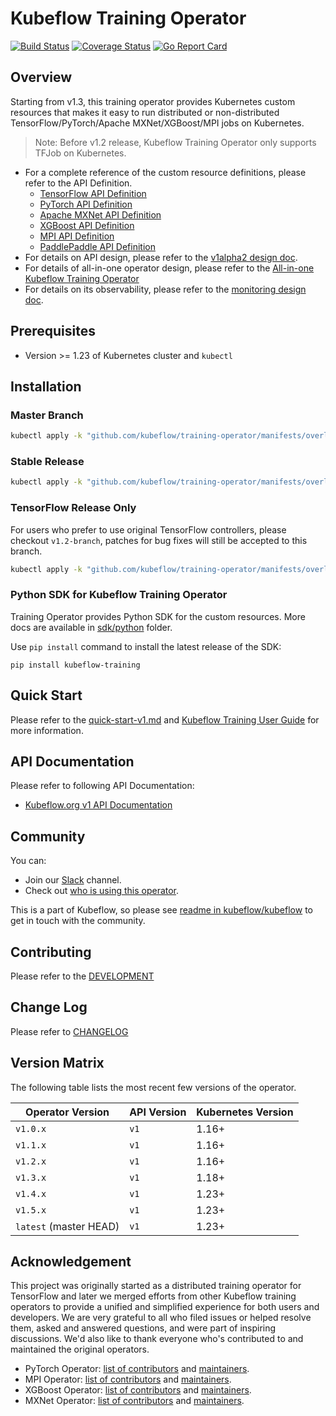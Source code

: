 # Kubeflow Training Operator

[![Build Status](https://github.com/kubeflow/training-operator/actions/workflows/test-go.yaml/badge.svg?branch=master)](https://github.com/kubeflow/training-operator/actions/workflows/test-go.yaml?branch=master)
[![Coverage Status](https://coveralls.io/repos/github/kubeflow/training-operator/badge.svg?branch=master)](https://coveralls.io/github/kubeflow/training-operator?branch=master)
[![Go Report Card](https://goreportcard.com/badge/github.com/kubeflow/training-operator)](https://goreportcard.com/report/github.com/kubeflow/training-operator)

## Overview

Starting from v1.3, this training operator provides Kubernetes custom resources that makes it easy to
run distributed or non-distributed TensorFlow/PyTorch/Apache MXNet/XGBoost/MPI jobs on Kubernetes.

> Note: Before v1.2 release, Kubeflow Training Operator only supports TFJob on Kubernetes.

- For a complete reference of the custom resource definitions, please refer to the API Definition.
  - [TensorFlow API Definition](pkg/apis/kubeflow.org/v1/tensorflow_types.go)
  - [PyTorch API Definition](pkg/apis/kubeflow.org/v1/pytorch_types.go)
  - [Apache MXNet API Definition](pkg/apis/kubeflow.org/v1/mxnet_types.go)
  - [XGBoost API Definition](pkg/apis/kubeflow.org/v1/xgboost_types.go)
  - [MPI API Definition](pkg/apis/kubeflow.org/v1/mpi_types.go)
  - [PaddlePaddle API Definition](pkg/apis/kubeflow.org/v1/paddlepaddle_types.go)
- For details on API design, please refer to the [v1alpha2 design doc](https://github.com/kubeflow/community/blob/master/proposals/tf-operator-design-v1alpha2.md).
- For details of all-in-one operator design, please refer to the [All-in-one Kubeflow Training Operator](https://docs.google.com/document/d/1x1JPDQfDMIbnoQRftDH1IzGU0qvHGSU4W6Jl4rJLPhI/edit#heading=h.e33ufidnl8z6)
- For details on its observability, please refer to the [monitoring design doc](docs/monitoring/README.md).

## Prerequisites

- Version >= 1.23 of Kubernetes cluster and `kubectl`

## Installation

### Master Branch

```bash
kubectl apply -k "github.com/kubeflow/training-operator/manifests/overlays/standalone"
```

### Stable Release

```bash
kubectl apply -k "github.com/kubeflow/training-operator/manifests/overlays/standalone?ref=v1.5.0"
```

### TensorFlow Release Only

For users who prefer to use original TensorFlow controllers, please checkout `v1.2-branch`, patches for bug fixes will still be accepted to this branch.

```bash
kubectl apply -k "github.com/kubeflow/training-operator/manifests/overlays/standalone?ref=v1.2.0"
```

### Python SDK for Kubeflow Training Operator

Training Operator provides Python SDK for the custom resources. More docs are available in [sdk/python](sdk/python) folder.

Use `pip install` command to install the latest release of the SDK:

```
pip install kubeflow-training
```

## Quick Start

Please refer to the [quick-start-v1.md](docs/quick-start-v1.md) and [Kubeflow Training User Guide](https://www.kubeflow.org/docs/guides/components/tftraining/) for more information.

## API Documentation

Please refer to following API Documentation:

- [Kubeflow.org v1 API Documentation](docs/api/kubeflow.org_v1_generated.asciidoc)

## Community

You can:

- Join our [Slack](https://www.kubeflow.org/docs/about/community/#kubeflow-slack) channel.
- Check out [who is using this operator](./docs/adopters.md).

This is a part of Kubeflow, so please see [readme in kubeflow/kubeflow](https://github.com/kubeflow/kubeflow#get-involved) to get in touch with the community.

## Contributing

Please refer to the [DEVELOPMENT](docs/development/developer_guide.md)

## Change Log

Please refer to [CHANGELOG](CHANGELOG.md)

## Version Matrix

The following table lists the most recent few versions of the operator.

| Operator Version       | API Version | Kubernetes Version |
| ---------------------- | ----------- | ------------------ |
| `v1.0.x`               | `v1`        | 1.16+              |
| `v1.1.x`               | `v1`        | 1.16+              |
| `v1.2.x`               | `v1`        | 1.16+              |
| `v1.3.x`               | `v1`        | 1.18+              |
| `v1.4.x`               | `v1`        | 1.23+              |
| `v1.5.x`               | `v1`        | 1.23+              |
| `latest` (master HEAD) | `v1`        | 1.23+              |

## Acknowledgement

This project was originally started as a distributed training operator for TensorFlow and later we merged efforts from other Kubeflow training operators to provide a unified and simplified experience for both users and developers. We are very grateful to all who filed issues or helped resolve them, asked and answered questions, and were part of inspiring discussions. We'd also like to thank everyone who's contributed to and maintained the original operators.

- PyTorch Operator: [list of contributors](https://github.com/kubeflow/pytorch-operator/graphs/contributors) and [maintainers](https://github.com/kubeflow/pytorch-operator/blob/master/OWNERS).
- MPI Operator: [list of contributors](https://github.com/kubeflow/mpi-operator/graphs/contributors) and [maintainers](https://github.com/kubeflow/mpi-operator/blob/master/OWNERS).
- XGBoost Operator: [list of contributors](https://github.com/kubeflow/xgboost-operator/graphs/contributors) and [maintainers](https://github.com/kubeflow/xgboost-operator/blob/master/OWNERS).
- MXNet Operator: [list of contributors](https://github.com/kubeflow/mxnet-operator/graphs/contributors) and [maintainers](https://github.com/kubeflow/mxnet-operator/blob/master/OWNERS).
